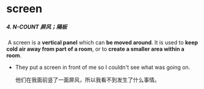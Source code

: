 # screen

##### 4. N-COUNT 屏风；隔板

​	A screen is a **vertical panel** which can **be moved around**. It is used to **keep cold air away from part of a room**, or to **create a smaller area within a room**.

- They put a screen in front of me so I couldn't see what was going on.

  他们在我面前竖了一面屏风，所以我看不到发生了什么事情。